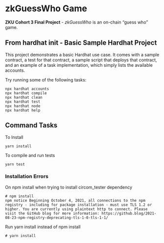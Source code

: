# zkGuessWho Game
**ZKU Cohort 3 Final Project** - *zkGuessWho* is an on-chain “guess who” game. 

## From hardhat init -  Basic Sample Hardhat Project

This project demonstrates a basic Hardhat use case. It comes with a sample contract, a test for that contract, a sample script that deploys that contract, and an example of a task implementation, which simply lists the available accounts.

Try running some of the following tasks:

```shell
npx hardhat accounts
npx hardhat compile
npx hardhat clean
npx hardhat test
npx hardhat node
npx hardhat help
```

## Command Tasks
To Install
```
yarn install
```

To compile and run tests
```
yarn test
```

### Installation Errors

On npm install when trying to install circom_tester dependency
```
# npm install
npm notice Beginning October 4, 2021, all connections to the npm registry - including for package installation - must use TLS 1.2 or higher. You are currently using plaintext http to connect. Please visit the GitHub blog for more information: https://github.blog/2021-08-23-npm-registry-deprecating-tls-1-0-tls-1-1/
```

Run yarn install instead of npm install

```
# yarn install
```